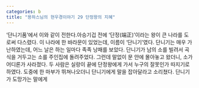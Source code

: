 ```yaml
---
categories: b
title: "용하스님의 현우경이야기 29 단정왕의 지혜"
---
```

‘단니기품’에서 이와 같이 전한다.아승기겁 전에 ‘단정(端正)’이라는 왕이 큰 나라를 도로써 다스렸다. 이 나라에 한 바라문이 있었는데, 이름이 ‘단니기’였다. 단니기는 매우 가난하였는데, 어느 날은 하는 일마다 족족 낭패를 보았다. 단니기가 남의 소를 빌려서 곡식을 거두고는 소를 주인집에 돌려주었다. 그런데 말없이 문 안에 몰아놓고 왔더니, 소가 어디론가 사라졌다. 두 사람은 실랑이 끝에 단정왕에게 가서 누구의 잘못인가 따지기로 하였다. 도중에 한 마부가 뛰쳐나오더니 단니기에게 말을 잡아달라고 소리쳤다. 단니기가 도망가는 말에게